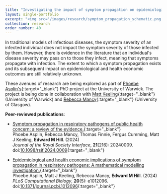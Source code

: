 ```yaml
---
title: "Investigating the impact of symptom propagation on epidemiological and health economic outcomes"
layout: single-portfolio
excerpt: "<img src='/images/research/symptom_propagation_schematic.png' alt=''>"
collection: research
order_number: 40
---
```


[PA_link]: https://warwick.ac.uk/fac/sci/mathsys/people/students/mathsysii/asplin/
[MK_link]: https://www2.warwick.ac.uk/fac/sci/maths/people/staff/matt_keeling/
[RM_link]: https://www.gla.ac.uk/research/az/boydorr/people/byname/rebeccamancy/

In traditional models of infectious diseases, the symptom severity of an infected individual does not impact the symptom severity of those infected by them. However, there is evidence in the literature that an individual's disease severity may pass on to those they infect, meaning that symptoms propagate with infection. The extent to which a symptom propagation exists and its subsequent impact on epidemiological and health economic outcomes are still relatively unknown.

These avenues of research are being explored as part of [Phoebe Asplin's][PA_link]{:target="_blank"} PhD project at the University of Warwick. The project is being done in collaboration with [Matt Keeling][MK_link]{:target="_blank"} (University of Warwick) and [Rebecca Mancy][RM_link]{:target="_blank"} (University of Glasgow).

**Peer-reviewed publications**:

* [Symptom propagation in respiratory pathogens of public health concern: a review of the evidence.](https://royalsocietypublishing.org/doi/10.1098/rsif.2024.0009){:target="_blank"}<br/>
Phoebe Asplin, Rebecca Mancy, Thomas Finnie, Fergus Cumming, Matt J Keeling, **Edward M Hill**. (2024)<br/>
*Journal of the Royal Society Interface*, <b>21</b>(216): 20240009. doi:[10.1098/rsif.2024.0009](https://doi.org/10.1098/rsif.2024.0009){:target="_blank"}<br/>

* [Epidemiological and health economic implications of symptom propagation in respiratory pathogens: A mathematical modelling investigation.](https://journals.plos.org/ploscompbiol/article?id=10.1371/journal.pcbi.1012096){:target="_blank"}<br/>
Phoebe Asplin, Matt J Keeling, Rebecca Mancy, **Edward M Hill**. (2024)<br/>
*PLoS Computational Biology*, <b>20</b>(5): e1012096. doi:[10.1371/journal.pcbi.1012096](https://doi.org/10.1371/journal.pcbi.1012096){:target="_blank"}<br/>
